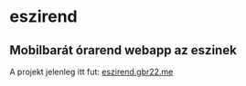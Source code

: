 # eszirend

## Mobilbarát órarend webapp az eszinek

A projekt jelenleg itt fut: [eszirend.gbr22.me](https://eszirend.gbr22.me)